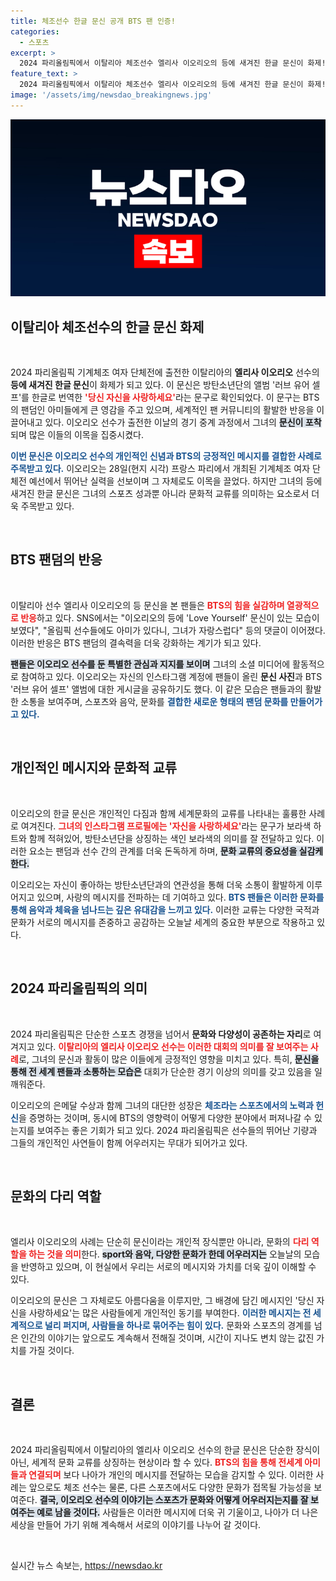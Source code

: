 ```yaml
---
title: 체조선수 한글 문신 공개 BTS 팬 인증!
categories:
  - 스포츠
excerpt: >
  2024 파리올림픽에서 이탈리아 체조선수 엘리사 이오리오의 등에 새겨진 한글 문신이 화제! BTS의 당신 자신을 사랑하세요 문구로 아미들이 열광하며, 은메달 수상 소식까지 전해졌다. 클릭하여 더 알아보세요!
feature_text: >
  2024 파리올림픽에서 이탈리아 체조선수 엘리사 이오리오의 등에 새겨진 한글 문신이 화제! BTS의 당신 자신을 사랑하세요 문구로 아미들이 열광하며, 은메달 수상 소식까지 전해졌다. 클릭하여 더 알아보세요!
image: '/assets/img/newsdao_breakingnews.jpg'
---
```


<p><img src="/assets/img/newsdao_breakingnews.jpg" alt="implanttips 속보" /></p>

<h2 data-ke-size="size26">이탈리아 체조선수의 한글 문신 화제</h2>

<p data-ke-size="size16">&nbsp;</p>

<p>2024 파리올림픽 기계체조 여자 단체전에 출전한 이탈리아의 <b>엘리사 이오리오</b> 선수의 <b>등에 새겨진 한글 문신</b>이 화제가 되고 있다. 이 문신은 방탄소년단의 앨범 '러브 유어 셀프'를 한글로 번역한 <b><span style="color: #ee2323;">'당신 자신을 사랑하세요'</span></b>라는 문구로 확인되었다. 이 문구는 BTS의 팬덤인 아미들에게 큰 영감을 주고 있으며, 세계적인 팬 커뮤니티의 활발한 반응을 이끌어내고 있다. 이오리오 선수가 출전한 이날의 경기 중계 과정에서 그녀의 <b><span style="background-color: #21538527;">문신이 포착</span></b>되며 많은 이들의 이목을 집중시켰다. </p>

<p><b><span style="color: #1a5490;">이번 문신은 이오리오 선수의 개인적인 신념과 BTS의 긍정적인 메시지를 결합한 사례로 주목받고 있다.</span></b> 이오리오는 28일(현지 시각) 프랑스 파리에서 개최된 기계체조 여자 단체전 예선에서 뛰어난 실력을 선보이며 그 자체로도 이목을 끌었다. 하지만 그녀의 등에 새겨진 한글 문신은 그녀의 스포츠 성과뿐 아니라 문화적 교류를 의미하는 요소로서 더욱 주목받고 있다. </p>

<p data-ke-size="size16">&nbsp;</p>

<h2 data-ke-size="size26">BTS 팬덤의 반응</h2>

<p data-ke-size="size16">&nbsp;</p>

<p>이탈리아 선수 엘리사 이오리오의 등 문신을 본 팬들은 <b><span style="color: #ee2323;">BTS의 힘을 실감하며 열광적으로 반응</span></b>하고 있다. SNS에서는 "이오리오의 등에 'Love Yourself' 문신이 있는 모습이 보였다", "올림픽 선수들에도 아미가 있다니, 그녀가 자랑스럽다" 등의 댓글이 이어졌다. 이러한 반응은 BTS 팬덤의 결속력을 더욱 강화하는 계기가 되고 있다. </p>

<p><b><span style="background-color: #21538527;">팬들은 이오리오 선수를 둔 특별한 관심과 지지를 보이며</span></b> 그녀의 소셜 미디어에 활동적으로 참여하고 있다. 이오리오는 자신의 인스타그램 계정에 팬들이 올린 <b>문신 사진</b>과 BTS '러브 유어 셀프' 앨범에 대한 게시글을 공유하기도 했다. 이 같은 모습은 팬들과의 활발한 소통을 보여주며, 스포츠와 음악, 문화를 <b><span style="color: #1a5490;">결합한 새로운 형태의 팬덤 문화를 만들어가고 있다.</span></b> </p>

<p data-ke-size="size16">&nbsp;</p>

<h2 data-ke-size="size26">개인적인 메시지와 문화적 교류</h2>

<p data-ke-size="size16">&nbsp;</p>

<p>이오리오의 한글 문신은 개인적인 다짐과 함께 세계문화의 교류를 나타내는 훌륭한 사례로 여겨진다. <b><span style="color: #ee2323;">그녀의 인스타그램 프로필에는 '자신을 사랑하세요'</span></b>라는 문구가 보라색 하트와 함께 적혀있어, 방탄소년단을 상징하는 색인 보라색의 의미를 잘 전달하고 있다. 이러한 요소는 팬덤과 선수 간의 관계를 더욱 돈독하게 하며, <b><span style="background-color: #21538527;">문화 교류의 중요성을 실감케 한다.</span></b></p>

<p>이오리오는 자신이 좋아하는 방탄소년단과의 연관성을 통해 더욱 소통이 활발하게 이루어지고 있으며, 사랑의 메시지를 전파하는 데 기여하고 있다. <b><span style="color: #1a5490;">BTS 팬들은 이러한 문화를 통해 음악과 체육을 넘나드는 깊은 유대감을 느끼고 있다.</span></b> 이러한 교류는 다양한 국적과 문화가 서로의 메시지를 존중하고 공감하는 오늘날 세계의 중요한 부분으로 작용하고 있다.</p>

<p data-ke-size="size16">&nbsp;</p>

<h2 data-ke-size="size26">2024 파리올림픽의 의미</h2>

<p data-ke-size="size16">&nbsp;</p>

<p>2024 파리올림픽은 단순한 스포츠 경쟁을 넘어서 <b>문화와 다양성이 공존하는 자리</b>로 여겨지고 있다. <b><span style="color: #ee2323;">이탈리아의 엘리사 이오리오 선수는 이러한 대회의 의미를 잘 보여주는 사례</span></b>로, 그녀의 문신과 활동이 많은 이들에게 긍정적인 영향을 미치고 있다. 특히, <b><span style="background-color: #21538527;">문신을 통해 전 세계 팬들과 소통하는 모습은</span></b> 대회가 단순한 경기 이상의 의미를 갖고 있음을 일깨워준다. </p>

<p>이오리오의 은메달 수상과 함께 그녀의 대단한 성장은 <b><span style="color: #1a5490;">체조라는 스포츠에서의 노력과 헌신</span></b>을 증명하는 것이며, 동시에 BTS의 영향력이 어떻게 다양한 분야에서 퍼져나갈 수 있는지를 보여주는 좋은 기회가 되고 있다. 2024 파리올림픽은 선수들의 뛰어난 기량과 그들의 개인적인 사연들이 함께 어우러지는 무대가 되어가고 있다.</p>

<p data-ke-size="size16">&nbsp;</p>

<h2 data-ke-size="size26">문화의 다리 역할</h2>

<p data-ke-size="size16">&nbsp;</p>

<p>엘리사 이오리오의 사례는 단순히 문신이라는 개인적 장식뿐만 아니라, 문화의 <b><span style="color: #ee2323;">다리 역할을 하는 것을 의미</span></b>한다. <b><span style="background-color: #21538527;">sport와 음악, 다양한 문화가 한데 어우러지는</span></b> 오늘날의 모습을 반영하고 있으며, 이 현실에서 우리는 서로의 메시지와 가치를 더욱 깊이 이해할 수 있다. </p>

<p>이오리오의 문신은 그 자체로도 아름다움을 이루지만, 그 배경에 담긴 메시지인 '당신 자신을 사랑하세요'는 많은 사람들에게 개인적인 동기를 부여한다. <b><span style="color: #1a5490;">이러한 메시지는 전 세계적으로 널리 퍼지며, 사람들을 하나로 묶어주는 힘이 있다.</span></b> 문화와 스포츠의 경계를 넘은 인간의 이야기는 앞으로도 계속해서 전해질 것이며, 시간이 지나도 변치 않는 값진 가치를 가질 것이다.</p>

<p data-ke-size="size16">&nbsp;</p>

<h2 data-ke-size="size26">결론</h2>

<p data-ke-size="size16">&nbsp;</p>

<p>2024 파리올림픽에서 이탈리아의 엘리사 이오리오 선수의 한글 문신은 단순한 장식이 아닌, 세계적 문화 교류를 상징하는 현상이라 할 수 있다. <b><span style="color: #ee2323;">BTS의 힘을 통해 전세계 아미들과 연결되며</span></b> 보다 나아가 개인의 메시지를 전달하는 모습을 감지할 수 있다. 이러한 사례는 앞으로도 체조 선수는 물론, 다른 스포츠에서도 다양한 문화가 접목될 가능성을 보여준다. <b><span style="background-color: #21538527;">결국, 이오리오 선수의 이야기는 스포츠가 문화와 어떻게 어우러지는지를 잘 보여주는 예로 남을 것이다.</span></b> 사람들은 이러한 메시지에 더욱 귀 기울이고, 나아가 더 나은 세상을 만들어 가기 위해 계속해서 서로의 이야기를 나누어 갈 것이다.</p>

<p data-ke-size="size16">&nbsp;</p>
실시간 뉴스 속보는, <a href="https://newsdao.kr" rel="dofollow">https://newsdao.kr</a>


